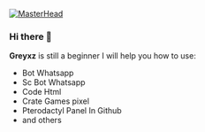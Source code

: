 [![MasterHead](https://i.pinimg.com/originals/3f/b3/5e/3fb35e40e71805be97b5ab7c7265cac1.jpg)](https://ardha27.github.io/portfolio-tailwind/)

### Hi there 👋

**Greyxz** is still a beginner 
I will help you how to use:
- Bot Whatsapp
- Sc Bot Whatsapp
- Code Html
- Crate Games pixel
- Pterodactyl Panel In Github 
- and others


